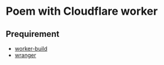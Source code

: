 # Poem with Cloudflare worker

## Prequirement

- [worker-build](https://github.com/cloudflare/workers-rs/tree/main/worker-build)
- [wranger](https://developers.cloudflare.com/workers/wrangler/install-and-update/)

